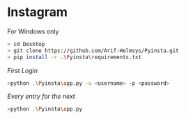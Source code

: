 # Instagram

For Windows only

```bash
> cd Desktop
> git clone https://github.com/Arif-Helmsys/Pyinsta.git
> pip install -r .\Pyinsta\requirements.txt
```
*First Login*
```bash
>python .\Pyinsta\app.py -u <username> -p <password>
```
*Every entry for the next*
```bash
>python .\Pyinsta\app.py
```
